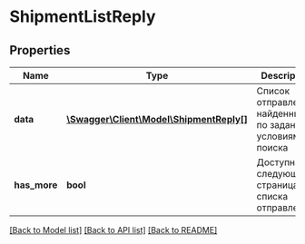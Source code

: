 # ShipmentListReply

## Properties
Name | Type | Description | Notes
------------ | ------------- | ------------- | -------------
**data** | [**\Swagger\Client\Model\ShipmentReply[]**](ShipmentReply.md) | Список отправлений, найденных по заданным условиям поиска | 
**has_more** | **bool** | Доступна ли следующая страница списка отправлений | 

[[Back to Model list]](../../README.md#documentation-for-models) [[Back to API list]](../../README.md#documentation-for-api-endpoints) [[Back to README]](../../README.md)

